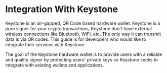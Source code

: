 # Integration With Keystone

Keystone is an air-gapped, QR Code based hardware wallet. Keystone is a pure signer for your crypto transactions, Keystone don't have external wireless  connections like Bluetooth, WiFi, etc. The only way it can transmit data is via QR codes.
This guide is for developers who would like to integrate their services with Keystone.

The goal of the Keystone hardware wallet is to provide users with a reliable and quality signer by protecting users' private keys so Keystone seeks to integrate with existing wallets and applications.
